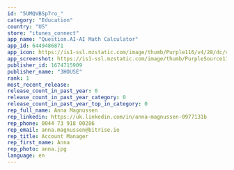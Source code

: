 ```yaml
---
id: "5UMQVBSp7ro_"
category: "Education"
country: "US"
store: "itunes_connect"
app_name: "Question.AI-AI Math Calculator"
app_id: 6449486871
app_icon: https://is1-ssl.mzstatic.com/image/thumb/Purple116/v4/28/dc/c6/28dcc629-38fd-3a1a-65a8-8f360347cf3d/AppIcon-1x_U007epad-0-10-0-85-220.png/1024x1024bb.png
app_screenshot: https://is1-ssl.mzstatic.com/image/thumb/PurpleSource116/v4/b6/05/80/b6058059-cafc-9b1d-bbe3-dd010a87c436/71d620bf-88b1-46f8-afb8-08aa35ee8f63_1284_2778__1_Uff08_U82f1_U8bed_Uff09.png/1284x2778bb.png
publisher_id: 1674715909
publisher_name: "3HOUSE"
rank: 1
most_recent_release: 
release_count_in_past_year: 0
release_count_in_past_year_category: 0
release_count_in_past_year_top_in_category: 0
rep_full_name: Anna Magnussen
rep_linkedin: https://uk.linkedin.com/in/anna-magnussen-0977131b
rep_phone: 0044 73 918 00286
rep_email: anna.magnussen@bitrise.io
rep_title: Account Manager
rep_first_name: Anna
rep_photo: anna.jpg
language: en
---
```

